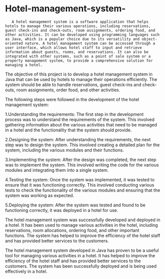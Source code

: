 # Hotel-management-system-
       A hotel management system is a software application that helps hotels to manage their various operations, including reservations, guest check-ins and check-outs, room assignments, ordering food, and other activities. It can be developed using programming languages such as Java, which is a popular choice due to its versatility and object-oriented nature. A hotel management system can be accessed through a user interface, which allows hotel staff to input and retrieve information about guests, rooms, and reservations. It can also be integrated with other systems, such as a point of sale system or a property management system, to provide a comprehensive solution for managing a hotel.

The objective of this project is to develop a hotel management system in Java that can be used by hotels to manage their operations efficiently. The system should be able to handle reservations, guest check-ins and check-outs, room assignments, order food, and other activities.

The following steps were followed in the development of the hotel management system:

1.Understanding the requirements: The first step in the development process was to understand the requirements of the system. This involved gathering information about the various activities that need to be managed in a hotel and the functionality that the system should provide.

2.Designing the system: After understanding the requirements, the next step was to design the system. This involved creating a detailed plan for the system, including the various modules and their functions.

3.Implementing the system: After the design was completed, the next step was to implement the system. This involved writing the code for the various modules and integrating them into a single system.

4.Testing the system: Once the system was implemented, it was tested to ensure that it was functioning correctly. This involved conducting various tests to check the functionality of the various modules and ensuring that the system was working as expected.

5.Deploying the system: After the system was tested and found to be functioning correctly, it was deployed in a hotel for use.

The hotel management system was successfully developed and deployed in a hotel. It has been used to manage various activities in the hotel, including reservations, room allocations, ordering food, and other important functions. The system has helped to improve the efficiency of the hotel staff and has provided better services to the customers.

The hotel management system developed in Java has proven to be a useful tool for managing various activities in a hotel. It has helped to improve the efficiency of the hotel staff and has provided better services to the customers. The system has been successfully deployed and is being used effectively in a hotel.
